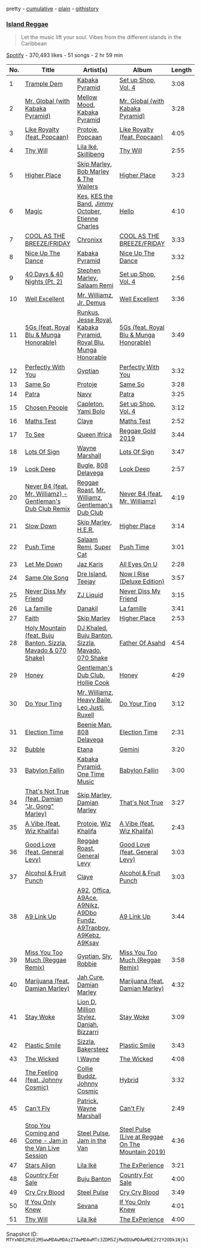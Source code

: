 pretty - [cumulative](/playlists/cumulative/37i9dQZF1DX3mvx0imueXo.md) - [plain](/playlists/plain/37i9dQZF1DX3mvx0imueXo) - [githistory](https://github.githistory.xyz/mackorone/spotify-playlist-archive/blob/main/playlists/plain/37i9dQZF1DX3mvx0imueXo)

### [Island Reggae](https://open.spotify.com/playlist/37i9dQZF1DX3mvx0imueXo)

> Let the music lift your soul\. Vibes from the different islands in the Caribbean

[Spotify](https://open.spotify.com/user/spotify) - 370,493 likes - 51 songs - 2 hr 59 min

| No. | Title | Artist(s) | Album | Length |
|---|---|---|---|---|
| 1 | [Trample Dem](https://open.spotify.com/track/7Dyln70mOiNJJOCsgieCHc) | [Kabaka Pyramid](https://open.spotify.com/artist/10p1CDVyRIkR2ybAu7SbVH) | [Set up Shop, Vol\. 4](https://open.spotify.com/album/5HRCRgKHqMjnnWmE3VisB0) | 3:08 |
| 2 | [Mr\. Global \(with Kabaka Pyramid\)](https://open.spotify.com/track/45wzZ9CfGX8dDw1qbJTvEp) | [Mellow Mood](https://open.spotify.com/artist/0DoxfbAxoISNySf35oVCN5), [Kabaka Pyramid](https://open.spotify.com/artist/10p1CDVyRIkR2ybAu7SbVH) | [Mr\. Global \(with Kabaka Pyramid\)](https://open.spotify.com/album/1zXR7PaPj9fKIOC1XAXb2o) | 3:28 |
| 3 | [Like Royalty \(feat\. Popcaan\)](https://open.spotify.com/track/4ezz5XTWn8PPTuDagSM8pH) | [Protoje](https://open.spotify.com/artist/7BGR8y1VZAWK2oR4zD9COr), [Popcaan](https://open.spotify.com/artist/62DmErcU7dqZbJaDqwsqzR) | [Like Royalty \(feat\. Popcaan\)](https://open.spotify.com/album/1vRu5xDjU8UI01GFdvWrnP) | 4:05 |
| 4 | [Thy Will](https://open.spotify.com/track/57r0b2RzN5wsslQygPQSpQ) | [Lila Iké](https://open.spotify.com/artist/0uAUrmEQbwcDFzg0v7VicO), [Skillibeng](https://open.spotify.com/artist/5FkUhnHQ0KC63549LHHtst) | [Thy Will](https://open.spotify.com/album/6fni7JqR3wJqmz75SEeHI6) | 2:55 |
| 5 | [Higher Place](https://open.spotify.com/track/6jQB97LaIftgb81KhkisXl) | [Skip Marley](https://open.spotify.com/artist/4ryoUS0W8qXokfMxrlJt6O), [Bob Marley & The Wailers](https://open.spotify.com/artist/2QsynagSdAqZj3U9HgDzjD) | [Higher Place](https://open.spotify.com/album/3LrRzezQmsqxC2eyqVvdAr) | 3:23 |
| 6 | [Magic](https://open.spotify.com/track/2md0a0rA0bpwS45hy6suj4) | [Kes](https://open.spotify.com/artist/7E6r9S8qCRfZVCjF1A8do6), [KES the Band](https://open.spotify.com/artist/1dghdU4VhWh2b4BMf3scHH), [Jimmy October](https://open.spotify.com/artist/7ymbjgoFo1FSdcVCKjxQUn), [Etienne Charles](https://open.spotify.com/artist/4JykHd21q5YnsKDekqnqD3) | [Hello](https://open.spotify.com/album/3pIpTzmFJulw4vtUQ3oEQA) | 4:10 |
| 7 | [COOL AS THE BREEZE/FRIDAY](https://open.spotify.com/track/68Hl1nI7Ico8cgwkBtA9Fg) | [Chronixx](https://open.spotify.com/artist/2oZcMYiKpjaA2Et5mU3RPP) | [COOL AS THE BREEZE/FRIDAY](https://open.spotify.com/album/6q8ljQkUDzmBIrEqqXIB8m) | 3:33 |
| 8 | [Nice Up The Dance](https://open.spotify.com/track/2KR1FKbtBscgImHlKdoVyj) | [Kabaka Pyramid](https://open.spotify.com/artist/10p1CDVyRIkR2ybAu7SbVH) | [Nice Up The Dance](https://open.spotify.com/album/42MgLUbnXdROVjTGeChKQZ) | 3:32 |
| 9 | [40 Days & 40 Nights \(Pt\. 2\)](https://open.spotify.com/track/1vhfL29bRXSpZcA0rBkiES) | [Stephen Marley](https://open.spotify.com/artist/0CIwCGmQMqHqiblnZlFia1), [Salaam Remi](https://open.spotify.com/artist/0rlS0SzVFk8BoiAW0fGBbN) | [Set up Shop, Vol\. 4](https://open.spotify.com/album/5HRCRgKHqMjnnWmE3VisB0) | 2:56 |
| 10 | [Well Excellent](https://open.spotify.com/track/7uX7niEFrJFmj3SFHsnwkL) | [Mr\. Williamz](https://open.spotify.com/artist/3iL52u3kr14P6cTpB0VuEs), [Jr\. Demus](https://open.spotify.com/artist/2P7kXO4UzC2NHSHRmtdWlb) | [Well Excellent](https://open.spotify.com/album/4of34K5GjdYXRcfLKwjHKG) | 3:36 |
| 11 | [5Gs \(feat\. Royal Blu & Munga Honorable\)](https://open.spotify.com/track/4FBBTlXyYYNE0U5Z2m2VMJ) | [Runkus](https://open.spotify.com/artist/3HtqLmblZBFHozJBuKZTzQ), [Jesse Royal](https://open.spotify.com/artist/4aXUVIuNCDbLoRAYfuVDi1), [Kabaka Pyramid](https://open.spotify.com/artist/10p1CDVyRIkR2ybAu7SbVH), [Royal Blu](https://open.spotify.com/artist/5GZOZpWXKPAMPZQrcrnyzx), [Munga Honorable](https://open.spotify.com/artist/4N6urvy01I1p3ZgWLDjmKU) | [5Gs \(feat\. Royal Blu & Munga Honorable\)](https://open.spotify.com/album/0XLOMiQsoa4SxwNdL3NcMQ) | 3:49 |
| 12 | [Perfectly With You](https://open.spotify.com/track/6li1utKb0kTo2R9FQU66yn) | [Gyptian](https://open.spotify.com/artist/2JX4h8xm0hNxCB0aNBWzyi) | [Perfectly With You](https://open.spotify.com/album/6cDKLuyr4i3lY2uCOuEO3J) | 3:32 |
| 13 | [Same So](https://open.spotify.com/track/54Dt888vzNrG90F51f1kSW) | [Protoje](https://open.spotify.com/artist/7BGR8y1VZAWK2oR4zD9COr) | [Same So](https://open.spotify.com/album/2TRIUatF5kFierYyXW8zUq) | 3:28 |
| 14 | [Patra](https://open.spotify.com/track/5dSVsizLbphK8OAJeMexof) | [Navy](https://open.spotify.com/artist/5lcuEyOhY94UGnsCgzTFao) | [Patra](https://open.spotify.com/album/78rDbpH7vb5bD8nBXrZFxz) | 3:25 |
| 15 | [Chosen People](https://open.spotify.com/track/6syjfmKZUlo6IAPJqGDvR2) | [Capleton](https://open.spotify.com/artist/21J3YJTyq1biE3SvSNjzuf), [Yami Bolo](https://open.spotify.com/artist/6K4qT7qjaR6q5SqwQ1oA3o) | [Set up Shop, Vol\. 4](https://open.spotify.com/album/5HRCRgKHqMjnnWmE3VisB0) | 3:12 |
| 16 | [Maths Test](https://open.spotify.com/track/0v2Krzg5HdHleXGoM6mEv1) | [Claye](https://open.spotify.com/artist/5cxA5TNOxf4h9Y9btuxpCG) | [Maths Test](https://open.spotify.com/album/6Wae1ovQK64eevnfafvonv) | 2:52 |
| 17 | [To See](https://open.spotify.com/track/2sY6QwNrA9yWZRPW2WtHTq) | [Queen Ifrica](https://open.spotify.com/artist/5SK75gxwqKq5Zc1mdLfwv9) | [Reggae Gold 2019](https://open.spotify.com/album/5cfZ5mWTwZwyzSSgDeiFN6) | 3:44 |
| 18 | [Lots Of Sign](https://open.spotify.com/track/4RNgiFBdRT9e8NRLoNdlwu) | [Wayne Marshall](https://open.spotify.com/artist/1L9hOwgmwVUkUftkPH0JU1) | [Lots Of Sign](https://open.spotify.com/album/6svqHHx9tpGobba8ZBlxR4) | 3:47 |
| 19 | [Look Deep](https://open.spotify.com/track/2kfNmluPa17SRaKtjFpQ2x) | [Bugle](https://open.spotify.com/artist/4J51t1ZO7ed5qgsXmz9VXM), [808 Delavega](https://open.spotify.com/artist/3dPuXCO7uQLHphYgFzUXCJ) | [Look Deep](https://open.spotify.com/album/4k5gEubeYKoHDOyVjxn8ex) | 2:57 |
| 20 | [Never B4 \(feat\. Mr\. Williamz\) \- Gentleman's Dub Club Remix](https://open.spotify.com/track/2RVDc70wlyLx8iGO5vBgdR) | [Reggae Roast](https://open.spotify.com/artist/6X9sCKOanZEWlaDnFw24Ed), [Mr\. Williamz](https://open.spotify.com/artist/3iL52u3kr14P6cTpB0VuEs), [Gentleman's Dub Club](https://open.spotify.com/artist/6AGZSUNP6AVZ2BTxUsbJsr) | [Never B4 \(feat\. Mr\. Williamz\)](https://open.spotify.com/album/1oNd8JCWt5xazVoIjveTSE) | 4:19 |
| 21 | [Slow Down](https://open.spotify.com/track/0jPEWByX9DZAQb5zyQ6eng) | [Skip Marley](https://open.spotify.com/artist/4ryoUS0W8qXokfMxrlJt6O), [H.E.R.](https://open.spotify.com/artist/3Y7RZ31TRPVadSFVy1o8os) | [Higher Place](https://open.spotify.com/album/3LrRzezQmsqxC2eyqVvdAr) | 3:14 |
| 22 | [Push Time](https://open.spotify.com/track/4qeMtlPANjhEHKWm3VhmyK) | [Salaam Remi](https://open.spotify.com/artist/0rlS0SzVFk8BoiAW0fGBbN), [Super Cat](https://open.spotify.com/artist/7hHDN8REbPLpv46ROortOM) | [Push Time](https://open.spotify.com/album/0hG4yN1bfY9KhQcnUTQSDG) | 3:01 |
| 23 | [Let Me Down](https://open.spotify.com/track/7FomypRpFKzSIBOX338U4P) | [Jaz Karis](https://open.spotify.com/artist/4rDcfb3TEWyx0BKdzKG24I) | [All Eyes On U](https://open.spotify.com/album/2umS0zGMtYWdzitt9wwqqg) | 2:28 |
| 24 | [Same Ole Song](https://open.spotify.com/track/7iCUiFVauafAFjY7EbBJsW) | [Dre Island](https://open.spotify.com/artist/0TS9FVfPz9X4ijxno3KBi8), [Teejay](https://open.spotify.com/artist/30hElzuHCZ1qzCl364SHma) | [Now I Rise \(Deluxe Edition\)](https://open.spotify.com/album/60k6wvQw02aUj1Ds6GnPtD) | 3:57 |
| 25 | [Never Diss My Friend](https://open.spotify.com/track/73ahHgxSpVeytptGws1alN) | [ZJ Liquid](https://open.spotify.com/artist/32EMPFuSw1tkuAxXxGh2CU) | [Never Diss My Friend](https://open.spotify.com/album/2qJXMNFutVwxIFMimqcG8O) | 3:15 |
| 26 | [La famille](https://open.spotify.com/track/7x5vP5y7h9Rwzcm5s6ZcZ5) | [Danakil](https://open.spotify.com/artist/52MTyKpEJBAnWj1oVNYGTj) | [La famille](https://open.spotify.com/album/0BJBR7bKD0h5vRTX6nE1Jd) | 3:41 |
| 27 | [Faith](https://open.spotify.com/track/1slGuz5uZMRD9OgxyL7KBD) | [Skip Marley](https://open.spotify.com/artist/4ryoUS0W8qXokfMxrlJt6O) | [Higher Place](https://open.spotify.com/album/3LrRzezQmsqxC2eyqVvdAr) | 2:53 |
| 28 | [Holy Mountain \(feat\. Buju Banton, Sizzla, Mavado & 070 Shake\)](https://open.spotify.com/track/6WAG5lxW19aok8cQ299ufE) | [DJ Khaled](https://open.spotify.com/artist/0QHgL1lAIqAw0HtD7YldmP), [Buju Banton](https://open.spotify.com/artist/4wLAjfeqAsV66AocWNcowA), [Sizzla](https://open.spotify.com/artist/72T7x96EAqN2UWvAgobYfv), [Mavado](https://open.spotify.com/artist/0eezS9KmhdjGN436RdTIXu), [070 Shake](https://open.spotify.com/artist/12Zk1DFhCbHY6v3xep2ZjI) | [Father Of Asahd](https://open.spotify.com/album/4vuV7xWL4TDaaO412nbhuK) | 4:54 |
| 29 | [Honey](https://open.spotify.com/track/0TGwRehLOZPT5xgs29EttN) | [Gentleman's Dub Club](https://open.spotify.com/artist/6AGZSUNP6AVZ2BTxUsbJsr), [Hollie Cook](https://open.spotify.com/artist/1fwuUuFbqXJx3B17PUhFCE) | [Honey](https://open.spotify.com/album/6cDVD9lgMW5wVIfh8evRRK) | 4:29 |
| 30 | [Do Your Ting](https://open.spotify.com/track/5drUpHQlsBIbHDjIrUBreO) | [Mr\. Williamz](https://open.spotify.com/artist/3iL52u3kr14P6cTpB0VuEs), [Heavy Baile](https://open.spotify.com/artist/2E4sNJOOy9hae0J8DkT43M), [Leo Justi](https://open.spotify.com/artist/1puzPcrOHKTMQ6KTuYfqU0), [Ruxell](https://open.spotify.com/artist/5H3IVg3012xSskH8ZjKwDg) | [Do Your Ting](https://open.spotify.com/album/6GqkxKrqcWZVC2aYhbHx06) | 3:12 |
| 31 | [Election Time](https://open.spotify.com/track/5wBauhWmIU3IbThhEl05zg) | [Beenie Man](https://open.spotify.com/artist/4L3GTE04bW5N7azA9QPhjA), [808 Delavega](https://open.spotify.com/artist/3dPuXCO7uQLHphYgFzUXCJ) | [Election Time](https://open.spotify.com/album/3QyJ6rtQyRluGQKo8a6lRS) | 2:31 |
| 32 | [Bubble](https://open.spotify.com/track/2kksFG87MypmLRTw8laNY9) | [Etana](https://open.spotify.com/artist/6oF8gXhgD5ZTQ0biyaw4Cm) | [Gemini](https://open.spotify.com/album/4zpuo5gvZ9Ncqliyl5ReeH) | 3:20 |
| 33 | [Babylon Fallin](https://open.spotify.com/track/2FL8K44Q8e2ICbK3W9NoEo) | [Kabaka Pyramid](https://open.spotify.com/artist/10p1CDVyRIkR2ybAu7SbVH), [One Time Music](https://open.spotify.com/artist/33me5od0CPHlQtuzgHkF7h) | [Babylon Fallin](https://open.spotify.com/album/1toCcJIyEHFFRYFPxuUOJc) | 3:00 |
| 34 | [That's Not True \(feat\. Damian "Jr\. Gong" Marley\)](https://open.spotify.com/track/6747tP2tfqp3KgxLVF2524) | [Skip Marley](https://open.spotify.com/artist/4ryoUS0W8qXokfMxrlJt6O), [Damian Marley](https://open.spotify.com/artist/3QJzdZJYIAcoET1GcfpNGi) | [That's Not True](https://open.spotify.com/album/1X39mjj2Z2trfpAfUONjsu) | 3:27 |
| 35 | [A Vibe \(feat\. Wiz Khalifa\)](https://open.spotify.com/track/6gkepFIH72ZdSIAjtvS7ZV) | [Protoje](https://open.spotify.com/artist/7BGR8y1VZAWK2oR4zD9COr), [Wiz Khalifa](https://open.spotify.com/artist/137W8MRPWKqSmrBGDBFSop) | [A Vibe \(feat\. Wiz Khalifa\)](https://open.spotify.com/album/6bTB8c23Zg98mJNN5wx5bw) | 2:43 |
| 36 | [Good Love \(feat\. General Levy\)](https://open.spotify.com/track/46En06kODv5V6uj9nwoLmj) | [Reggae Roast](https://open.spotify.com/artist/6X9sCKOanZEWlaDnFw24Ed), [General Levy](https://open.spotify.com/artist/2bHgAaZ7qbGbMMXwAQm48I) | [Good Love \(feat\. General Levy\)](https://open.spotify.com/album/6JRuF0Vy647e0oeqEZTA7b) | 3:03 |
| 37 | [Alcohol & Fruit Punch](https://open.spotify.com/track/4uyYmTBXwF7X2PIWGvPqSf) | [Claye](https://open.spotify.com/artist/5cxA5TNOxf4h9Y9btuxpCG) | [Alcohol & Fruit Punch](https://open.spotify.com/album/3vHwxkIE0BiuHyfVTOr0hx) | 3:03 |
| 38 | [A9 Link Up](https://open.spotify.com/track/65vOcHDf6HRHuO94rr56Lo) | [A92](https://open.spotify.com/artist/5uWT1NONby2BqNCu42fdDc), [Offica](https://open.spotify.com/artist/3z9G13I73VCCZgf2j7i8q2), [A9Ace](https://open.spotify.com/artist/3nVH9A3fJlrtQh1s3Ft2QW), [A9Nikz](https://open.spotify.com/artist/2DLW1xMXGTtdBNwhxXP9oN), [A9Dbo Fundz](https://open.spotify.com/artist/0re1rxUsmmsr5u6qbXvl8z), [A9Trapboy](https://open.spotify.com/artist/2BSxtUp2AXy2TI3DAkjLdL), [A9Kebz](https://open.spotify.com/artist/1JoKldB4InGY6KzojY4JcS), [A9Ksav](https://open.spotify.com/artist/2EAWn2cHuKWwhJjCGcXMPR) | [A9 Link Up](https://open.spotify.com/album/3KWlQxX2YYkKxA1WykEsmh) | 3:44 |
| 39 | [Miss You Too Much \(Reggae Remix\)](https://open.spotify.com/track/6UsSnC8xkTUozcQ5xv3khr) | [Gyptian](https://open.spotify.com/artist/2JX4h8xm0hNxCB0aNBWzyi), [Sly](https://open.spotify.com/artist/7mh5yWKyUcN4xYhEJsWcxI), [Robbie](https://open.spotify.com/artist/52f9xu2VBr99vFO7bzxiLP) | [Miss You Too Much \(Reggae Remix\)](https://open.spotify.com/album/3WPrZpmhoLyDxI4C3wa3uu) | 3:58 |
| 40 | [Marijuana \(feat\. Damian Marley\)](https://open.spotify.com/track/4WHA0SAluXCxpbltBOyUyC) | [Jah Cure](https://open.spotify.com/artist/1bSn5aMcE83TXLlLDU9rTy), [Damian Marley](https://open.spotify.com/artist/3QJzdZJYIAcoET1GcfpNGi) | [Marijuana \(feat\. Damian Marley\)](https://open.spotify.com/album/1ftcxfLwUpnPeUQZgZt1c9) | 4:32 |
| 41 | [Stay Woke](https://open.spotify.com/track/6osoYGfqRBZ2QdHo1pBCk5) | [Lion D](https://open.spotify.com/artist/6dV7tQuFIXDX8nbGkWCSnz), [Million Stylez](https://open.spotify.com/artist/2TF8gIfNvlOCCEgAoOUz2L), [Danjah](https://open.spotify.com/artist/2ZyQXz3BsnPPB5bcUYZ6hO), [Bizzarri](https://open.spotify.com/artist/6u2JGZYGitPzTfCRjnAAie) | [Stay Woke](https://open.spotify.com/album/34i058rgu3AHHS7IoIy25O) | 3:09 |
| 42 | [Plastic Smile](https://open.spotify.com/track/55cJxAVdfFkkoavazIsqev) | [Sizzla](https://open.spotify.com/artist/72T7x96EAqN2UWvAgobYfv), [Bakersteez](https://open.spotify.com/artist/7ME0YHfCVRdZOfApJmHGhh) | [Plastic Smile](https://open.spotify.com/album/75XgUIt3RiQTe9KMFJ8Yns) | 3:43 |
| 43 | [The Wicked](https://open.spotify.com/track/31iUhP50kKWl2KJVep5Mzo) | [I Wayne](https://open.spotify.com/artist/3HQIkVkhoARQMb0XlvyUKL) | [The Wicked](https://open.spotify.com/album/4Xf1QNMRBUa4f6SorC1Nsd) | 4:08 |
| 44 | [The Feeling \(feat\. Johnny Cosmic\)](https://open.spotify.com/track/4fFbWtxsgNLCwOQvQIgOIj) | [Collie Buddz](https://open.spotify.com/artist/5Ayl2bJtN5mdCsxZoxs9n1), [Johnny Cosmic](https://open.spotify.com/artist/2vtlgbA3ueA1OowfBPHyLL) | [Hybrid](https://open.spotify.com/album/0P3wyKb8NvfomTSG9ez9D8) | 3:32 |
| 45 | [Can't Fly](https://open.spotify.com/track/6dJDyj82DiD1RHM8qpaZnd) | [Patrick](https://open.spotify.com/artist/5AsSAnDll3y5sw1XCAOFQv), [Wayne Marshall](https://open.spotify.com/artist/1L9hOwgmwVUkUftkPH0JU1) | [Can't Fly](https://open.spotify.com/album/3ODsABe0udW2weoQkrrEnE) | 2:49 |
| 46 | [Stop You Coming and Come \- Jam in the Van Live Session](https://open.spotify.com/track/2v3p3V7E1BBBR6B7BNUs2d) | [Steel Pulse](https://open.spotify.com/artist/6UL7BodGc5iVmQGlMwHR0g), [Jam in the Van](https://open.spotify.com/artist/1CUVxHzaFXiqedLmCt1pKa) | [Steel Pulse \(Live at Reggae On The Mountain 2019\)](https://open.spotify.com/album/51sbA0X6M2RI6fDfi1kzoB) | 4:36 |
| 47 | [Stars Align](https://open.spotify.com/track/01zjFKZ2qDYDXJsNSmVm0i) | [Lila Iké](https://open.spotify.com/artist/0uAUrmEQbwcDFzg0v7VicO) | [The ExPerience](https://open.spotify.com/album/4hO1czp6sMt5e2LfB5wdkF) | 3:21 |
| 48 | [Country For Sale](https://open.spotify.com/track/68oDnG7v4aBLMuv1eai4Wz) | [Buju Banton](https://open.spotify.com/artist/4wLAjfeqAsV66AocWNcowA) | [Country For Sale](https://open.spotify.com/album/3XuNfGRXqZu5Io2clP5RUd) | 4:00 |
| 49 | [Cry Cry Blood](https://open.spotify.com/track/6B8Q0LnJePTTaRGCo2tdwG) | [Steel Pulse](https://open.spotify.com/artist/6UL7BodGc5iVmQGlMwHR0g) | [Cry Cry Blood](https://open.spotify.com/album/4edF3F2lOg0H8ohjxfSAJC) | 3:49 |
| 50 | [If You Only Knew](https://open.spotify.com/track/7kXo7sb4Lz9sBNW5KT8Zk7) | [Sevana](https://open.spotify.com/artist/2TZL5FEo1CGwmgdMSFwsdS) | [If You Only Knew](https://open.spotify.com/album/4rpHnpIibaiGM1WVUHkvIk) | 4:01 |
| 51 | [Thy Will](https://open.spotify.com/track/0GMzxdm0Pc3lU14JmDlxN8) | [Lila Iké](https://open.spotify.com/artist/0uAUrmEQbwcDFzg0v7VicO) | [The ExPerience](https://open.spotify.com/album/4hO1czp6sMt5e2LfB5wdkF) | 4:00 |

Snapshot ID: `MTYxNDE2MzE2MSwwMDAwMDAzZTAwMDAwMTc3ZDM5ZjMwODUwMDAwMDE2Y2Y2ODk1Njk1`
